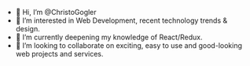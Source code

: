 - 👋 Hi, I’m @ChristoGogler
- 👀 I’m interested in Web Development, recent technology trends & design. 
- 🌱 I’m currently deepening my knowledge of React/Redux.
- 💞️ I’m looking to collaborate on exciting, easy to use and good-looking web projects and services.
<!---
ChristoGogler/ChristoGogler is a ✨ special ✨ repository because its `README.md` (this file) appears on your GitHub profile.
You can click the Preview link to take a look at your changes.
--->
